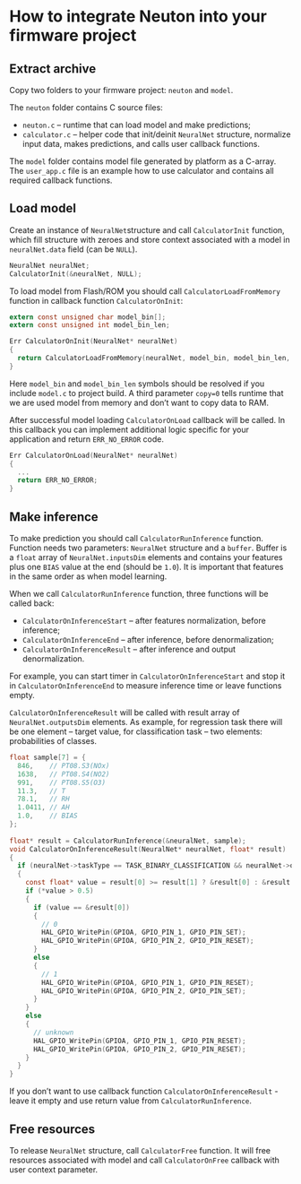 # How to integrate Neuton into your firmware project 

##	Extract archive

Copy two folders to your firmware project: `neuton` and `model`.

The `neuton` folder contains C source files: 
*	`neuton.c` – runtime that can load model and make predictions;
*	`calculator.c` – helper code that init/deinit `NeuralNet` structure, normalize input data, makes predictions, and calls user callback functions.

The `model` folder contains model file generated by platform as a C-array.
The `user_app.c` file is an example how to use calculator and contains all required callback functions.

## Load model

Create an instance of `NeuralNet`structure and call `CalculatorInit` function, which fill structure with zeroes and store context associated with 
a model in `neuralNet.data` field (can be `NULL`).
``` C
NeuralNet neuralNet;
CalculatorInit(&neuralNet, NULL);
```
To load model from Flash/ROM you should call `CalculatorLoadFromMemory` function in callback function `CalculatorOnInit`:
``` C
extern const unsigned char model_bin[];
extern const unsigned int model_bin_len;

Err CalculatorOnInit(NeuralNet* neuralNet)
{
  return CalculatorLoadFromMemory(neuralNet, model_bin, model_bin_len, 0);
}
```
Here `model_bin` and `model_bin_len` symbols should be resolved if you include `model.c` to project build. 
A third parameter `copy=0` tells runtime that we are used model from memory and don’t want to copy data to RAM. 

After successful model loading `CalculatorOnLoad` callback will be called. In this callback you can implement additional 
logic specific for your application and return `ERR_NO_ERROR` code.

``` C
Err CalculatorOnLoad(NeuralNet* neuralNet)
{
  ...
  return ERR_NO_ERROR;
}
```

## Make inference

To make prediction you should call `CalculatorRunInference` function. Function needs two parameters: `NeuralNet` structure and a `buffer`. Buffer is a `float` array of `NeuralNet.inputsDim` elements and contains your features plus one `BIAS` value at the end (should be `1.0`). It is important that features in the same order as when model learning.

When we call `CalculatorRunInference` function, three functions will be called back:
* `CalculatorOnInferenceStart` – after features normalization, before inference;
* `CalculatorOnInferenceEnd` – after inference, before denormalization;
* `CalculatorOnInferenceResult` – after inference and output denormalization.

For example, you can start timer in `CalculatorOnInferenceStart` and stop it in `CalculatorOnInferenceEnd` to measure inference time or leave functions empty.

`CalculatorOnInferenceResult` will be called with result array of `NeuralNet.outputsDim` elements. As example, for regression task there will be one element – target value, for classification task – two elements: probabilities of classes.

``` C
float sample[7] = {
  846,    // PT08.S3(NOx)
  1638,   // PT08.S4(NO2)
  991,    // PT08.S5(O3)
  11.3,   // T
  78.1,   // RH
  1.0411, // AH
  1.0,    // BIAS
};
	
float* result = CalculatorRunInference(&neuralNet, sample);
void CalculatorOnInferenceResult(NeuralNet* neuralNet, float* result)
{
  if (neuralNet->taskType == TASK_BINARY_CLASSIFICATION && neuralNet->outputsDim == 2)
  {
    const float* value = result[0] >= result[1] ? &result[0] : &result[1];
    if (*value > 0.5)
    {
      if (value == &result[0])
      {
        // 0
        HAL_GPIO_WritePin(GPIOA, GPIO_PIN_1, GPIO_PIN_SET);
        HAL_GPIO_WritePin(GPIOA, GPIO_PIN_2, GPIO_PIN_RESET);
      }
      else
      {
        // 1
        HAL_GPIO_WritePin(GPIOA, GPIO_PIN_1, GPIO_PIN_RESET);
        HAL_GPIO_WritePin(GPIOA, GPIO_PIN_2, GPIO_PIN_SET);
      }
    }
    else
    {
      // unknown
      HAL_GPIO_WritePin(GPIOA, GPIO_PIN_1, GPIO_PIN_RESET);
      HAL_GPIO_WritePin(GPIOA, GPIO_PIN_2, GPIO_PIN_RESET);
    }
  }
}
```

If you don’t want to use callback function `CalculatorOnInferenceResult` - leave it empty and use return value from `CalculatorRunInference`.

## Free resources

To release `NeuralNet` structure, call `CalculatorFree` function. It will free resources associated with model and call `CalculatorOnFree` callback with user context parameter.
